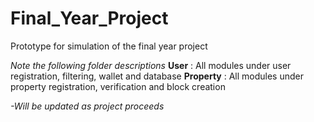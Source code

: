# Final_Year_Project
Prototype for simulation of the final year project

*Note the following folder descriptions*
**User** : All modules under user registration, filtering, wallet and database
**Property** : All modules under property registration, verification and block creation

*-Will be updated as project proceeds*
